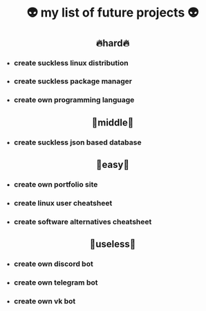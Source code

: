 <h1 align="center">
	👽 my list of future projects 👽
</h1>

<h2 align="center">
	🔥hard🔥
</h2>

- ### create suckless linux distribution
- ### create suckless package manager
- ### create own programming language

<h2 align="center">
	🍊middle🍊
</h2>

- ### create suckless json based database

<h2 align="center">
	🍏easy🍏
</h2>

- ### create own portfolio site
- ### create linux user cheatsheet
- ### create software alternatives cheatsheet

<h2 align="center">
	🧊useless🧊
</h2>

- ### create own discord bot
- ### create own telegram bot
- ### create own vk bot
